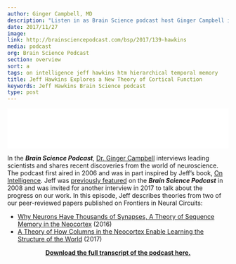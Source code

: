 ```yaml
---
author: Ginger Campbell, MD
description: "Listen in as Brain Science podcast host Ginger Campbell interviews Numenta Co-founder Jeff Hawkins about his latest developments in brain theory."
date: 2017/11/27
image:
link: http://brainsciencepodcast.com/bsp/2017/139-hawkins
media: podcast
org: Brain Science Podcast
section: overview
sort: a
tags: on intelligence jeff hawkins htm hierarchical temporal memory
title: Jeff Hawkins Explores a New Theory of Cortical Function
keywords: Jeff Hawkins Brain Science podcast
type: post
---
```

<iframe style="border: none" src="//html5-player.libsyn.com/embed/episode/id/5974535/height/90/theme/custom/autoplay/no/autonext/no/thumbnail/yes/preload/no/no_addthis/no/direction/backward/render-playlist/no/custom-color/87A93A/" height="90" width="100%" scrolling="no"  allowfullscreen webkitallowfullscreen mozallowfullscreen oallowfullscreen msallowfullscreen></iframe>

In the ***Brain Science Podcast***, [Dr. Ginger Campbell](http://www.virginiacampbellmd.com/ginger-campbell-md/) interviews leading scientists and shares recent discoveries from the world of neuroscience. The podcast first aired in 2006 and was in part inspired by Jeff’s book, [On Intelligence](/resources/papers-videos-and-more/resources/on-intelligence/). Jeff was [previously featured](http://brainsciencepodcast.com/bsp/interview-with-jeff-hawkins-on-intelligence-bsp-38.html?rq=jeff%20hawkins) on the ***Brain Science Podcast*** in 2008 and was invited for another interview in 2017 to talk about the progress on our work. In this episode, Jeff describes theories from two of our peer-reviewed papers published on Frontiers in Neural Circuits:
* [Why Neurons Have Thousands of Synapses, A Theory of Sequence Memory in the Neocortex](/resources/papers/why-neurons-have-thousands-of-synapses-theory-of-sequence-memory-in-neocortex/) (2016)
* [A Theory of How Columns in the Neocortex Enable Learning the Structure of the World](/resources/papers/a-theory-of-how-columns-in-the-neocortex-enable-learning-the-structure-of-the-world/) (2017)

<center>

**[Download the full transcript of the podcast here.](/assets/pdf/podcasts/jeff-brain-science-podcast-transcript.pdf)**

</center>
